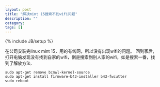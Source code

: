 ```yaml
---
layout: post
title: "解决mint 15搜索不到wifi问题"
description: ""
category: 
tags: []
---
```

{% include JB/setup %}

在公司安装完linux mint 15，用的有线网，所以没有出现wifi的问题。
回到家后，打开电脑发现没有找到自家的wifi，倒是搜索到别人家的wifi，如是搜索一番，找到了解放方法.

    sudo apt-get remove bcmwl-kernel-source
    sudo apt-get install firmware-b43-installer b43-fwcutter
    sudo reboot
